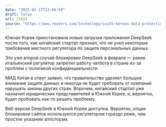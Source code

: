 ```yaml
---
date: "2025-02-17T13:46:59"
draft: false
url: /5659
source: "https://www.reuters.com/technology/south-koreas-data-protection-authority-suspends-local-service-deepseek-2025-02-17/"
---
```


Южная Корея приостановила новые загрузки приложения DeepSeek после того, как китайский стартап признал, что не учел некоторые требования местного регулятора по защите персональных данных. 

Это уже второй случай блокировки DeepSeek в феврале — ранее итальянский регулятор запретил работу чатбота в стране из-за проблем с политикой конфиденциальности.

МИД Китая в ответ заявил, что правительство уделяет большое внимание защите данных и никогда не будет требовать от компаний нарушать законы других стран. Впрочем, китайский стартап уже назначил юридических представителей в Южной Корее, и, вероятно, будет пробовать как-то решить проблему.

Веб-версия DeepSeek в Южной Корее доступна. Вероятно, опция блокировки сайтов используется регулятором гораздо реже, чем простое указание аппсторам.